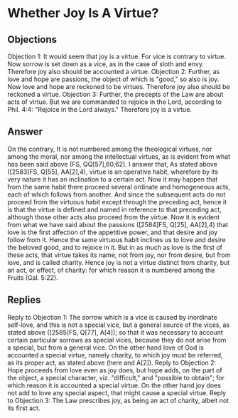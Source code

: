 # Whether Joy Is A Virtue?
## Objections
Objection 1: It would seem that joy is a virtue. For vice is contrary to virtue. Now sorrow is set down as a vice, as in the case of sloth and envy. Therefore joy also should be accounted a virtue.
Objection 2: Further, as love and hope are passions, the object of which is "good," so also is joy. Now love and hope are reckoned to be virtues. Therefore joy also should be reckoned a virtue.
Objection 3: Further, the precepts of the Law are about acts of virtue. But we are commanded to rejoice in the Lord, according to Phil. 4:4: "Rejoice in the Lord always." Therefore joy is a virtue.
## Answer
On the contrary, It is not numbered among the theological virtues, nor among the moral, nor among the intellectual virtues, as is evident from what has been said above (FS, QQ[57],60,62).
I answer that, As stated above ([2583]FS, Q[55], AA[2],4), virtue is an operative habit, wherefore by its very nature it has an inclination to a certain act. Now it may happen that from the same habit there proceed several ordinate and homogeneous acts, each of which follows from another. And since the subsequent acts do not proceed from the virtuous habit except through the preceding act, hence it is that the virtue is defined and named in reference to that preceding act, although those other acts also proceed from the virtue. Now it is evident from what we have said about the passions ([2584]FS, Q[25], AA[2],4) that love is the first affection of the appetitive power, and that desire and joy follow from it. Hence the same virtuous habit inclines us to love and desire the beloved good, and to rejoice in it. But in as much as love is the first of these acts, that virtue takes its name, not from joy, nor from desire, but from love, and is called charity. Hence joy is not a virtue distinct from charity, but an act, or effect, of charity: for which reason it is numbered among the Fruits (Gal. 5:22).
## Replies
Reply to Objection 1: The sorrow which is a vice is caused by inordinate self-love, and this is not a special vice, but a general source of the vices, as stated above ([2585]FS, Q[77], A[4]); so that it was necessary to account certain particular sorrows as special vices, because they do not arise from a special, but from a general vice. On the other hand love of God is accounted a special virtue, namely charity, to which joy must be referred, as its proper act, as stated above (here and A[2]).
Reply to Objection 2: Hope proceeds from love even as joy does, but hope adds, on the part of the object, a special character, viz. "difficult," and "possible to obtain"; for which reason it is accounted a special virtue. On the other hand joy does not add to love any special aspect, that might cause a special virtue.
Reply to Objection 3: The Law prescribes joy, as being an act of charity, albeit not its first act.
